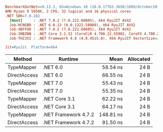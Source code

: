 ``` ini

BenchmarkDotNet=v0.13.3, OS=Windows 10 (10.0.17763.3650/1809/October2018Update/Redstone5), VM=Hyper-V
AMD Ryzen 9 5950X, 2 CPU, 32 logical and 16 physical cores
.NET SDK=7.0.102
  [Host]     : .NET 7.0.2 (7.0.222.60605), X64 RyuJIT AVX2
  Job-HCNGBR : .NET 6.0.13 (6.0.1322.58009), X64 RyuJIT AVX2
  Job-XBFFOD : .NET 7.0.2 (7.0.222.60605), X64 RyuJIT AVX2
  Job-INBZNN : .NET Core 3.1.32 (CoreCLR 4.700.22.55902, CoreFX 4.700.22.56512), X64 RyuJIT AVX2
  Job-THZJXI : .NET Framework 4.8 (4.8.4515.0), X64 RyuJIT VectorSize=256

Jit=RyuJit  Platform=X64  

```
|       Method |              Runtime |      Mean | Allocated |
|------------- |--------------------- |----------:|----------:|
|   TypeMapper |             .NET 6.0 |  58.54 ns |      24 B |
| DirectAccess |             .NET 6.0 |  66.55 ns |      24 B |
|   TypeMapper |             .NET 7.0 |  55.43 ns |      24 B |
| DirectAccess |             .NET 7.0 |  55.35 ns |      24 B |
|   TypeMapper |        .NET Core 3.1 |  62.22 ns |      24 B |
| DirectAccess |        .NET Core 3.1 |  64.17 ns |      24 B |
|   TypeMapper | .NET Framework 4.7.2 | 148.81 ns |      24 B |
| DirectAccess | .NET Framework 4.7.2 |  91.50 ns |      24 B |
